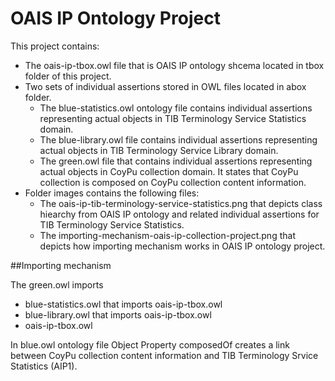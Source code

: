 # OAIS IP Ontology Project

This project contains:

- The oais-ip-tbox.owl file that is OAIS IP ontology shcema located in tbox folder of this project.
- Two sets of individual assertions stored in OWL files located in abox folder.  
  - The blue-statistics.owl ontology file contains individual assertions representing actual objects in TIB Terminology Service Statistics domain. 
  - The blue-library.owl file contains individual assertions representing actual objects in TIB Terminology Service Library domain. 
  - The green.owl file that contains individual assertions representing actual objects in CoyPu collection domain. It states that CoyPu collection is composed on CoyPu collection content information. 
- Folder images contains the following files: 
  - The oais-ip-tib-terminology-service-statistics.png that depicts class hiearchy from OAIS IP ontology and related individual assertions for TIB Terminology
    Service Statistics.
  - The importing-mechanism-oais-ip-collection-project.png that depicts how importing mechanism works in OAIS IP ontology project.
  
##Importing mechanism

The green.owl imports

- blue-statistics.owl that imports oais-ip-tbox.owl
- blue-library.owl that imports oais-ip-tbox.owl
- oais-ip-tbox.owl

In blue.owl ontology file Object Property composedOf creates a link between CoyPu collection content information and TIB Terminology Srvice Statistics (AIP1).